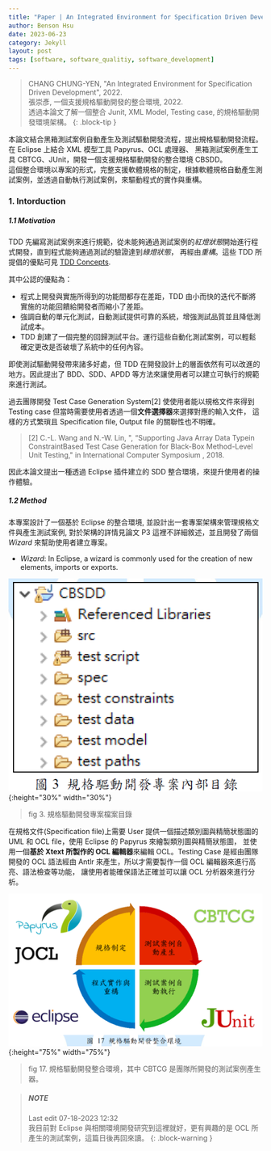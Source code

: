 ```yaml
---
title: "Paper | An Integrated Environment for Specification Driven Development (Unfinished)"
author: Benson Hsu
date: 2023-06-23
category: Jekyll
layout: post
tags: [software, software_qualitiy, software_development]
---
```

 
> CHANG CHUNG-YEN, "An Integrated Environment for Specification Driven Development", 2022.  
> 張崇彥, 一個支援規格驅動開發的整合環境, 2022.  
> 透過本論文了解一個整合 Junit, XML Model, Testing case, 的規格驅動開發環境架構。
{: .block-tip }

本論文結合黑箱測試案例自動產生及測試驅動開發流程，提出規格驅動開發流程。在 Eclipse 上結合 XML 模型工具 Papyrus、OCL 處理器、
黑箱測試案例產生工具 CBTCG、JUnit，開發一個支援規格驅動開發的整合環境 CBSDD。  
這個整合環境以專案的形式，完整支援軟體規格的制定，根據軟體規格自動產生測試案例，並透過自動執行測試案例，來驅動程式的實作與重構。

### 1. Intorduction

##### 1.1 Motivation

TDD 先編寫測試案例來進行規範，從未能夠通過測試案例的*紅燈狀態*開始進行程式開發，直到程式能夠通過測試的驗證達到*綠燈狀態*，
再經由*重構*。這些 TDD 所提倡的優點可見 [TDD Concepts].

其中公認的優點為：
-   程式上開發與實施所得到的功能間都存在差距，TDD 由小而快的迭代不斷將實施的功能回饋給開發者而縮小了差距。
-   強調自動的單元化測試，自動測試提供可靠的系統，增強測試品質並且降低測試成本。
-   TDD 創建了一個完整的回歸測試平台。運行這些自動化測試案例，可以輕鬆確定更改是否破壞了系統中的任何內容。

即使測試驅動開發帶來諸多好處，但 TDD 在開發設計上的層面依然有可以改進的地方。因此提出了 BDD、SDD、APDD 等方法來讓使用者可以建立可執行的規範來進行測試。

過去團隊開發 Test Case Generation System[2] 使使用者能以規格文件來得到 Testing case 但當時需要使用者透過一個**文件選擇器**來選擇對應的輸入文件，
這樣的方式繁瑣且 Specification file, Output file 的關聯性也不明確。

> [2] C.-L. Wang and N.-W. Lin, ", “Supporting Java Array Data Typein ConstraintBased Test Case Generation for Black-Box Method-Level Unit Testing," in
International Computer Symposium , 2018. 

因此本論文提出一種透過 Eclipse 插件建立的 SDD 整合環境，來提升使用者的操作體驗。

##### 1.2 Method

本專案設計了一個基於 Eclipse 的整合環境, 並設計出一套專案架構來管理規格文件與產生測試案例, 對於架構的詳情見論文 P3 這裡不詳細敘述，並且開發了兩個 *Wizard* 來幫助使用者建立專案。

- *Wizard*: In Eclipse, a wizard is commonly used for the creation of new elements, imports or exports.

![](/image/2023/06-23-Intergrated_environment_sdd/1.png){:height="30%" width="30%"}
> fig 3. 規格驅動開發專案檔案目錄

在規格文件(Specification file)上需要 User 提供一個描述類別圖與精簡狀態圖的 UML 和 OCL file，使用 Eclipse 的 Papyrus 來繪製類別圖與精簡狀態圖，
並使用一個**基於 Xtext 所製作的 OCL 編輯器**來編輯 OCL。Testing Case 是經由團隊開發的 OCL 語法經由 Antlr 來產生，所以才需要製作一個 OCL 編輯器來進行高亮、語法檢查等功能，
讓使用者能確保語法正確並可以讓 OCL 分析器來進行分析。

![](/image/2023/06-23-Intergrated_environment_sdd/2.png){:height="75%" width="75%"}
> fig 17. 規格驅動開發整合環境，其中 CBTCG 是團隊所開發的測試案例產生器。

> ##### NOTE
> Last edit 07-18-2023 12:32  
> 我目前對 Eclipse 與相關環境開發研究到這裡就好，更有興趣的是 OCL 所產生的測試案例，這篇日後再回來讀。
{: .block-warning }

[TDD Concepts]: https://hotshot824.github.io/jekyll/2023-04-21-tdd_concepts.html